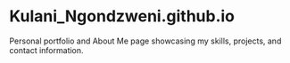 # Kulani_Ngondzweni.github.io
Personal portfolio and About Me page showcasing my skills, projects, and contact information.

